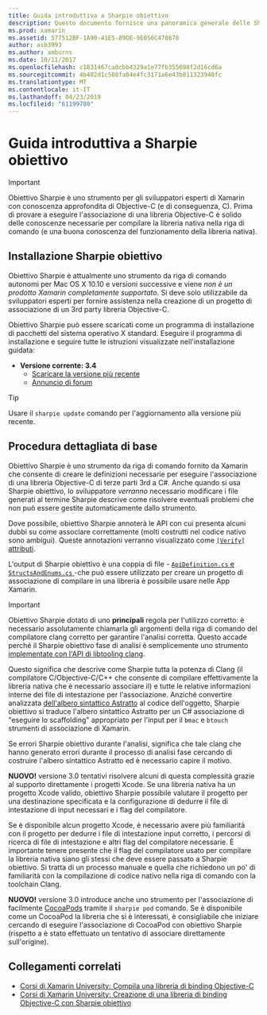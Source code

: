 ```yaml
---
title: Guida introduttiva a Sharpie obiettivo
description: Questo documento fornisce una panoramica generale delle Sharpie obiettivo, lo strumento utilizzato per automatizzare la creazione di C# binding a codice Objective-C.
ms.prod: xamarin
ms.assetid: 577512BF-1A90-41E5-89DE-9E056C478678
author: asb3993
ms.author: amburns
ms.date: 10/11/2017
ms.openlocfilehash: c1831467ca0cbb4329a1e77fb355698f2d16cd6a
ms.sourcegitcommit: 4b402d1c508fa84e4fc3171a6e43b811323948fc
ms.translationtype: MT
ms.contentlocale: it-IT
ms.lasthandoff: 04/23/2019
ms.locfileid: "61199780"
---
```

# <a name="getting-started-with-objective-sharpie"></a>Guida introduttiva a Sharpie obiettivo

> [!IMPORTANT]
> Obiettivo Sharpie è uno strumento per gli sviluppatori esperti di Xamarin con conoscenza approfondita di Objective-C (e di conseguenza, C). Prima di provare a eseguire l'associazione di una libreria Objective-C è solido delle conoscenze necessarie per compilare la libreria nativa nella riga di comando (e una buona conoscenza del funzionamento della libreria nativa).

<a name="installing" />

## <a name="installing-objective-sharpie"></a>Installazione Sharpie obiettivo

Obiettivo Sharpie è attualmente uno strumento da riga di comando autonomi per Mac OS X 10.10 e versioni successive e viene _non è un prodotto Xamarin completamente supportato_. Si deve solo utilizzabile da sviluppatori esperti per fornire assistenza nella creazione di un progetto di associazione di un 3rd party libreria Objective-C.

Obiettivo Sharpie può essere scaricati come un programma di installazione di pacchetti del sistema operativo X standard.
Eseguire il programma di installazione e seguire tutte le istruzioni visualizzate nell'installazione guidata:

- **Versione corrente: 3.4**
  - [Scaricare la versione più recente](https://dl.xamarin.com/objective-sharpie/ObjectiveSharpie.pkg)
  - [Annuncio di forum](https://forums.xamarin.com/discussion/104800/objective-sharpie-3-4)

> [!TIP]
> Usare il `sharpie update` comando per l'aggiornamento alla versione più recente.

## <a name="basic-walkthrough"></a>Procedura dettagliata di base

Obiettivo Sharpie è uno strumento da riga di comando fornito da Xamarin che consente di creare le definizioni necessarie per eseguire l'associazione di una libreria Objective-C di terze parti 3rd a C#.
Anche quando si usa Sharpie obiettivo, lo sviluppatore *verranno* necessario modificare i file generati al termine Sharpie descrive come risolvere eventuali problemi che non può essere gestite automaticamente dallo strumento.

Dove possibile, obiettivo Sharpie annoterà le API con cui presenta alcuni dubbi su come associare correttamente (molti costrutti nel codice nativo sono ambigui).
Queste annotazioni verranno visualizzato come [ `[Verify]` attributi](~/cross-platform/macios/binding/objective-sharpie/platform/verify.md).

L'output di Sharpie obiettivo è una coppia di file - [ `ApiDefinition.cs` e `StructsAndEnums.cs` ](~/cross-platform/macios/binding/objective-sharpie/platform/apidefinitions-structsandenums.md) -che può essere utilizzato per creare un progetto di associazione di compilare in una libreria è possibile usare nelle App Xamarin.

> [!IMPORTANT]
> Obiettivo Sharpie dotato di uno **principali** regola per l'utilizzo corretto: è necessario assolutamente chiamarla gli argomenti della riga di comando del compilatore clang corretto per garantire l'analisi corretta. Questo accade perché il Sharpie obiettivo fase di analisi è semplicemente uno strumento [implementate con l'API di libtooling clang](http://clang.llvm.org/docs/LibTooling.html).

Questo significa che descrive come Sharpie tutta la potenza di Clang (il compilatore C/Objective-C/C++ che consente di compilare effettivamente la libreria nativa che è necessario associare il) e tutte le relative informazioni interne dei file di intestazione per l'associazione.
Anziché convertire analizzata [dell'albero sintattico Astratto](https://en.wikipedia.org/wiki/Abstract_syntax_tree) al codice dell'oggetto, Sharpie obiettivo si traduce l'albero sintattico Astratto per un C# associazione di "eseguire lo scaffolding" appropriato per l'input per il `bmac` e `btouch` strumenti di associazione di Xamarin.

Se errori Sharpie obiettivo durante l'analisi, significa che tale clang che hanno generato errori durante il processo di analisi fase cercando di costruire l'albero sintattico Astratto ed è necessario capire il motivo.

**NUOVO!** versione 3.0 tentativi risolvere alcuni di questa complessità grazie al supporto direttamente i progetti Xcode. Se una libreria nativa ha un progetto Xcode valido, obiettivo Sharpie possibile valutare il progetto per una destinazione specificata e la configurazione di dedurre il file di intestazione di input necessari e i flag del compilatore.

Se è disponibile alcun progetto Xcode, è necessario avere più familiarità con il progetto per dedurre i file di intestazione input corretto, i percorsi di ricerca di file di intestazione e altri flag del compilatore necessarie. È importante tenere presente che il flag del compilatore usato per compilare la libreria nativa siano gli stessi che deve essere passato a Sharpie obiettivo. Si tratta di un processo manuale e quella che richiedono un po' di familiarità con la compilazione di codice nativo nella riga di comando con la toolchain Clang.

**NUOVO!** versione 3.0 introduce anche uno strumento per l'associazione di facilmente [CocoaPods](https://cocoapods.org) tramite il `sharpie pod` comando.
Se è disponibile come un CocoaPod la libreria che si è interessati, è consigliabile che iniziare cercando di eseguire l'associazione di CocoaPod con obiettivo Sharpie (rispetto a è stato effettuato un tentativo di associare direttamente sull'origine).

## <a name="related-links"></a>Collegamenti correlati

- [Corsi di Xamarin University: Compila una libreria di binding Objective-C](https://university.xamarin.com/classes/track/all#building-an-objective-c-bindings-library)
- [Corsi di Xamarin University: Creazione di una libreria di binding Objective-C con Sharpie obiettivo](https://university.xamarin.com/classes/track/all#build-an-objective-c-bindings-library-with-objective-sharpie)